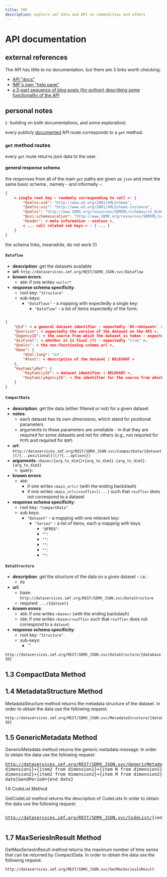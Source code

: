 ```yaml
---
title: IMF
description: explore imf data and API on commodities and others
---
```

# API documentation

## external references

The API has little to no documentation, but there are 3 links worth checking:

* [API "docs"](http://dataservices.imf.org/REST/SDMX_JSON.svc/helphttps:/)
* [IMF's own "help page"](https://datahelp.imf.org/knowledgebase/articles/838041-sdmx-2-0-restful-web-service)
* [a 3-part sequence of blog posts (for python) describing some functionality of the API](http://www.bd-econ.com/imfapi1.html)

## personal notes

(- building on both documentations, and some exploration)

every publicly [documented](http://dataservices.imf.org/REST/SDMX_JSON.svc/helphttps:/) API route corresponds to a `get` method.

### `get` method routes

every `get` route returns json data to the user.

#### general response schema

the responses from all of the main `get` paths are given as `json` and meet the same basic schema , namely - and informally -:

```json
{
    < single root key - randomly corresponding to call >: {
        "@xmlns:xsd": "http://www.w3.org/2001/XMLSchema",
        "@xmlns:xsi": "http://www.w3.org/2001/XMLSchema-instance",
        "@xmlns": "http://www.SDMX.org/resources/SDMXML/schemas/v2_0/message",
        "@xsi:schemaLocation": "http://www.SDMX.org/resources/SDMXML/schemas/v2_0/structure https://registry.sdmx.org/schemas/v2_0/SDMXStructure.xsd http://www.SDMX.org/resources/SDMXML/schemas/v2_0/message https://registry.sdmx.org/schemas/v2_0/SDMXMessage.xsd",
        "Header": < meta information - useless >,
        < ... call related sub keys > : { ... }
    }
}
```

the schema links, meanwhile, do not work (!)

#### `Dataflow`

* **description**: get the datasets available
* **url**: `http://dataservices.imf.org/REST/SDMX_JSON.svc/Dataflow`
* **known errors**:
  * `400`: if one writes `<url>/*`
* **response schema specificity**:
  * root key: `"Structure"`
  * sub-keys:
    * `"Dataflows"` - a mapping with expectedly a single key:
      * `"Dataflow"` - a list of items expectedly of the form:

```json

{
    "@id": < a general dataset identifier - expectedly `DS-<dataset>` >,
    "@version": < expectedly the version of the dataset on the API >,
    "@agencyID": < the source from which the dataset is taken - expectedly "IMF" >,
    "@isFinal": < whether it is final (?) - expectedly "true" >,
    "@xmlns": < the non-functioning schema url >,
    "Name": {
        "@xml:lang": "en",
        "#text": < description of the dataset | RELEVANT >
    },
    "KeyFamilyRef": {
        "KeyFamilyID": < dataset identifier | RELEVANT >,
        "KeyFamilyAgencyID": < the identifier for the source from which the dataset is taken - expectedly "IMF" >,
    }
}
```

#### `CompactData`

* **description**: get the data (either filtered or not) for a given dataset
* **notes**:
  * each dataset has its own *dimensions*, which stand for positional parameters
  * arguments to these parameters are unreliable - in that they are required for some datasets and not for others (e.g., not required for `PCPS` and required for `BOP`)
* **url**: `http://dataservices.imf.org/REST/SDMX_JSON.svc/CompactData/{dataset}[/{...positional}][/?{...options}]`
* **arguments**: `<base>/{arg_to_dim1}+{arg_to_dim1}.{arg_to_dim2}.{arg_to_dim3}`
  * query:
* **known errors**:
  * `400`:
    * if one writes `<main_url>/` (with the ending backslash)
    * if one writes `<main_url>/<suffix>[/...]` such that `<suffix>` does not correspond to a dataset
* **response schema specificity**:
  * root key: `"CompactData"`
  * sub keys:
    * `"Dataset"` - a mapping with one relevant key:
      * `"Series"` - a list of items, each a mapping with keys:
        * `"@FREQ"`:
        * `""`:
        * `""`:
        * `""`:
        * `""`:
        * `""`:

#### `DataStructure`

* **description**: get the structure of the data on a given dataset - i.e.:
  * its
* **url**:
  * base: `http://dataservices.imf.org/REST/SDMX_JSON.svc/DataStructure`
  * required: `.../{dataset}`
* **known errors**:
  * `400`: if one writes `<base>/` (with the ending backslash)
  * `500`: if one writes `<base>/<suffix>` such that `<suffix>` does not correspond to a `dataset`
* **response schema specificity**:
  * root key: `"Structure"`
  * sub-keys:
    * `"

```
http://dataservices.imf.org/REST/SDMX_JSON.svc/DataStructure/{database ID}
```

## 1.3 CompactData Method

## 1.4 MetadataStructure Method

MetadataStructure method returns the metadata structure of the dataset.
In order to obtain the data use the following request:

```
http://dataservices.imf.org/REST/SDMX_JSON.svc/MetadataStructure/{database ID}
```

## 1.5 GenericMetadata Method

GenericMetadata method returns the generic metadata message.
In order to obtain the data use the following request:

<pre><a href="http://dataservices.imf.org/REST/SDMX_JSON.svc/GenericMetadata/" title="Link: http://dataservices.imf.org/REST/SDMX_JSON.svc/GenericMetadata/">http://dataservices.imf.org/REST/SDMX_JSON.svc/GenericMetadata/</a><span>{database ID}/{item1 from
dimension1}+{item2 from dimension1}+{item N from dimension1}.{item1 from
dimension2}+{item2 from dimension2}+{item M from dimension2}?startPeriod={start
date}&endPeriod={end date}</span></pre>

1.6 CodeList Method

GetCodeList method returns the description of CodeLists
In order to obtain the data use the following request:

<pre><p><a href="http://dataservices.imf.org/REST/SDMX_JSON.svc/CodeList/" title="Link: http://dataservices.imf.org/REST/SDMX_JSON.svc/CodeList/">http://dataservices.imf.org/REST/SDMX_JSON.svc/CodeList/</a>{codelist code}_{database ID}</p></pre>

## 1.7 MaxSeriesInResult Method

GetMaxSeriesInResult method returns the maximum number of time series that can be returned by CompactData.
In order to obtain the data use the following request:

```
http://dataservices.imf.org/REST/SDMX_JSON.svc/GetMaxSeriesInResult
```
